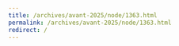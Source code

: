 ```yaml
---
title: /archives/avant-2025/node/1363.html
permalink: /archives/avant-2025/node/1363.html
redirect: /
---
```

